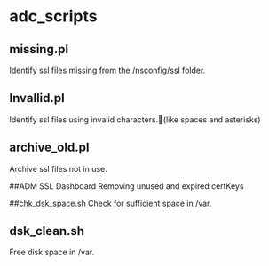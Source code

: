 # adc_scripts
## missing.pl
Identify ssl files missing from the /nsconfig/ssl folder.

## Invallid.pl
Identify ssl files using invalid characters.(like spaces and asterisks)


## archive_old.pl
Archive ssl files not in use.

##ADM SSL Dashboard
Removing unused and expired certKeys

##chk_dsk_space.sh
Check for sufficient space in /var.  

## dsk_clean.sh
Free disk space in /var.
